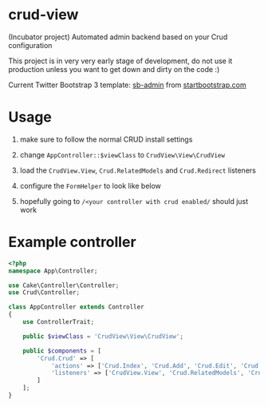crud-view
=========

(Incubator project) Automated admin backend based on your Crud configuration

This project is in very very early stage of development, do not use it production unless you want to get down and dirty on the code :)

Current Twitter Bootstrap 3 template: [sb-admin](http://startbootstrap.com/templates/sb-admin) from [startbootstrap.com](http://startbootstrap.com)

Usage
=====

1) make sure to follow the normal CRUD install settings

2) change ``AppController::$viewClass`` to ``CrudView\View\CrudView``

3) load the ``CrudView.View``, ``Crud.RelatedModels`` and ``Crud.Redirect`` listeners

4) configure the ``FormHelper`` to look like below

5) hopefully going to ``/<your controller with crud enabled/`` should just work

Example controller
==================

```php
<?php
namespace App\Controller;

use Cake\Controller\Controller;
use Crud\Controller;

class AppController extends Controller
{
	use ControllerTrait;

	public $viewClass = 'CrudView\View\CrudView';

	public $components = [
		'Crud.Crud' => [
			'actions' => ['Crud.Index', 'Crud.Add', 'Crud.Edit', 'Crud.View', 'Crud.Delete'],
			'listeners' => ['CrudView.View', 'Crud.RelatedModels', 'Crud.Redirect']
		]
	];
}
```
